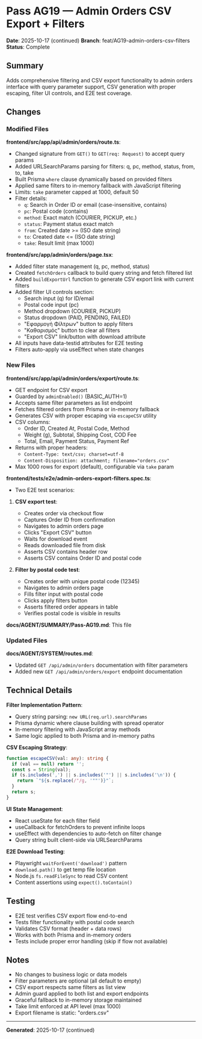 # Pass AG19 — Admin Orders CSV Export + Filters

**Date**: 2025-10-17 (continued)
**Branch**: feat/AG19-admin-orders-csv-filters
**Status**: Complete

## Summary

Adds comprehensive filtering and CSV export functionality to admin orders interface with query parameter support, CSV generation with proper escaping, filter UI controls, and E2E test coverage.

## Changes

### Modified Files

**frontend/src/app/api/admin/orders/route.ts**:
- Changed signature from `GET()` to `GET(req: Request)` to accept query params
- Added URLSearchParams parsing for filters: q, pc, method, status, from, to, take
- Built Prisma `where` clause dynamically based on provided filters
- Applied same filters to in-memory fallback with JavaScript filtering
- Limits: `take` parameter capped at 1000, default 50
- Filter details:
  - `q`: Search in Order ID or email (case-insensitive, contains)
  - `pc`: Postal code (contains)
  - `method`: Exact match (COURIER, PICKUP, etc.)
  - `status`: Payment status exact match
  - `from`: Created date >= (ISO date string)
  - `to`: Created date <= (ISO date string)
  - `take`: Result limit (max 1000)

**frontend/src/app/admin/orders/page.tsx**:
- Added filter state management (q, pc, method, status)
- Created `fetchOrders` callback to build query string and fetch filtered list
- Added `buildExportUrl` function to generate CSV export link with current filters
- Added filter UI controls section:
  - Search input (q) for ID/email
  - Postal code input (pc)
  - Method dropdown (COURIER, PICKUP)
  - Status dropdown (PAID, PENDING, FAILED)
  - "Εφαρμογή Φίλτρων" button to apply filters
  - "Καθαρισμός" button to clear all filters
  - "Export CSV" link/button with download attribute
- All inputs have data-testid attributes for E2E testing
- Filters auto-apply via useEffect when state changes

### New Files

**frontend/src/app/api/admin/orders/export/route.ts**:
- GET endpoint for CSV export
- Guarded by `adminEnabled()` (BASIC_AUTH=1)
- Accepts same filter parameters as list endpoint
- Fetches filtered orders from Prisma or in-memory fallback
- Generates CSV with proper escaping via `escapeCSV` utility
- CSV columns:
  - Order ID, Created At, Postal Code, Method
  - Weight (g), Subtotal, Shipping Cost, COD Fee
  - Total, Email, Payment Status, Payment Ref
- Returns with proper headers:
  - `Content-Type: text/csv; charset=utf-8`
  - `Content-Disposition: attachment; filename="orders.csv"`
- Max 1000 rows for export (default), configurable via `take` param

**frontend/tests/e2e/admin-orders-export-filters.spec.ts**:
- Two E2E test scenarios:

1. **CSV export test**:
   - Creates order via checkout flow
   - Captures Order ID from confirmation
   - Navigates to admin orders page
   - Clicks "Export CSV" button
   - Waits for download event
   - Reads downloaded file from disk
   - Asserts CSV contains header row
   - Asserts CSV contains Order ID and postal code

2. **Filter by postal code test**:
   - Creates order with unique postal code (12345)
   - Navigates to admin orders page
   - Fills filter input with postal code
   - Clicks apply filters button
   - Asserts filtered order appears in table
   - Verifies postal code is visible in results

**docs/AGENT/SUMMARY/Pass-AG19.md**: This file

### Updated Files

**docs/AGENT/SYSTEM/routes.md**:
- Updated `GET /api/admin/orders` documentation with filter parameters
- Added new `GET /api/admin/orders/export` endpoint documentation

## Technical Details

**Filter Implementation Pattern**:
- Query string parsing: `new URL(req.url).searchParams`
- Prisma dynamic where clause building with spread operator
- In-memory filtering with JavaScript array methods
- Same logic applied to both Prisma and in-memory paths

**CSV Escaping Strategy**:
```typescript
function escapeCSV(val: any): string {
  if (val == null) return '';
  const s = String(val);
  if (s.includes(',') || s.includes('"') || s.includes('\n')) {
    return `"${s.replace(/"/g, '""')}"`;
  }
  return s;
}
```

**UI State Management**:
- React useState for each filter field
- useCallback for fetchOrders to prevent infinite loops
- useEffect with dependencies to auto-fetch on filter change
- Query string built client-side via URLSearchParams

**E2E Download Testing**:
- Playwright `waitForEvent('download')` pattern
- `download.path()` to get temp file location
- Node.js `fs.readFileSync` to read CSV content
- Content assertions using `expect().toContain()`

## Testing

- E2E test verifies CSV export flow end-to-end
- Tests filter functionality with postal code search
- Validates CSV format (header + data rows)
- Works with both Prisma and in-memory orders
- Tests include proper error handling (skip if flow not available)

## Notes

- No changes to business logic or data models
- Filter parameters are optional (all default to empty)
- CSV export respects same filters as list view
- Admin guard applied to both list and export endpoints
- Graceful fallback to in-memory storage maintained
- Take limit enforced at API level (max 1000)
- Export filename is static: "orders.csv"

---

**Generated**: 2025-10-17 (continued)
